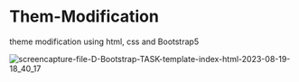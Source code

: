 # Them-Modification

theme modification using html, css and Bootstrap5


![screencapture-file-D-Bootstrap-TASK-template-index-html-2023-08-19-18_40_17](https://github.com/Krupat2003/Them-Modification/assets/138984890/334671a7-05e8-486f-be0b-bcb99de9543d)
